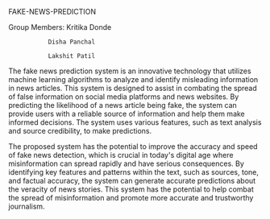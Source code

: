 FAKE-NEWS-PREDICTION

Group Members:
               Kritika Donde
               
               Disha Panchal
               
               Lakshit Patil
              
 The fake news prediction system is an innovative technology that utilizes machine learning 
algorithms to analyze and identify misleading information in news articles. This system is designed to assist 
in combating the spread of false information on social media platforms and news websites. By predicting the 
likelihood of a news article being fake, the system can provide users with a reliable source of information 
and help them make informed decisions. The system uses various features, such as text analysis and source 
credibility, to make predictions. 

The proposed system has the potential to improve the accuracy and speed of 
fake news detection, which is crucial in today's digital age where misinformation can spread rapidly and 
have serious consequences. By identifying key features and patterns within the text, such as sources, tone, 
and factual accuracy, the system can generate accurate predictions about the veracity of news stories. This 
system has the potential to help combat the spread of misinformation and promote more accurate and 
trustworthy journalism.
